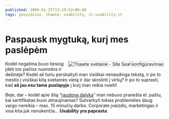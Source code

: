 ```yaml
---
published: 2008-01-25T13:19:52+00:00
tags: pavyzdziai, thawte, usability, it-usability-it
---
```


# Paspausk mygtuką, kurį mes paslėpėm

<p><img src="https://www.dominykas.lt/uploads/2008/01/site-seal.png" alt="Thawte svetainė - Site Seal konfigūravimas" style="border:1px solid #ccc;float:right;margin-left: 10px;"> Kodėl negalima buvo tiesiog įdėti tos pačios nuorodos ir dešinėje? Kodėl aš turiu perskaityti man visiškai nenaudinga tekstą, ir po to mestis į visiškai kitą svetainės vietą ir dar skrolinti į viršų? Ir po to suprasti, kad <strong>aš jau esu tame puslapyje</strong> į kurį man reikia nueiti!</p>
<p>Beje, dar – kodėl apie šitą “<a href="https://www.thawte.com/ssl-digital-certificates/trusted-site-seal/siteseal_installation.html">raudoną dalyką</a>” man nebuvo pranešta el. paštu, kai sertifikatas buvo atnaujinamas? Sutvarkyti tokias problemėles daug vargo nereikia – max. 15 minučių darbo. Corporate įvaizdis, marketingas ir visa kita juk nenukenčia… <strong>Usability yra paprasta</strong>.</p>